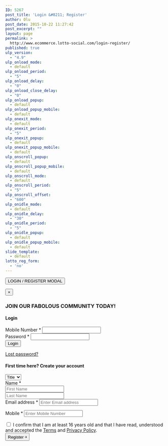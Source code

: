 ```yaml
---
ID: 5267
post_title: 'Login &#8211; Register'
author: Olu
post_date: 2015-10-22 11:27:42
post_excerpt: ""
layout: page
permalink: >
  http://www.ecommerce.lotto-social.com/login-register/
published: true
ulp_version:
  - "4.9"
ulp_onload_mode:
  - default
ulp_onload_period:
  - "5"
ulp_onload_delay:
  - "0"
ulp_onload_close_delay:
  - "0"
ulp_onload_popup:
  - default
ulp_onload_popup_mobile:
  - default
ulp_onexit_mode:
  - default
ulp_onexit_period:
  - "5"
ulp_onexit_popup:
  - default
ulp_onexit_popup_mobile:
  - default
ulp_onscroll_popup:
  - default
ulp_onscroll_popup_mobile:
  - default
ulp_onscroll_mode:
  - default
ulp_onscroll_period:
  - "5"
ulp_onscroll_offset:
  - "600"
ulp_onidle_mode:
  - default
ulp_onidle_delay:
  - "30"
ulp_onidle_period:
  - "5"
ulp_onidle_popup:
  - default
ulp_onidle_popup_mobile:
  - default
slide_template:
  - default
lotto_reg_form:
  - 'no'
---
```

<button type="button" class="btn btn-primary btn-lg tc" data-toggle="modal" data-target="#myRegisterModal"> LOGIN / REGISTER MODAL </button>
<div class="modal fade" id="myRegisterModal">
  <div class="modal-dialog modal-md">
    <div class="modal-content">
      <div class="modal-header">
        <button type="button" class="close" data-dismiss="modal" aria-label="Close"><span aria-hidden="true">&times;</span></button>
        <h3 class="modal-title tc bold" id="myModalLabel">JOIN OUR FABOLOUS COMMUNITY TODAY!</h3>
      </div>
      <div class="modal-body">
        <div class="row">
          <div class="col-sm-10 col-sm-offset-1" id="welcome-menu-login">
            <div id="customer_login" class="row">
              <div class="col-sm-6">
                <h4> Login </h4>
                <form method="post" class="login">
                  <div class="form-group">
                    <label for="login_mobile"> Mobile Number <span class="required">*</span></label>
                    <input type="text" class="form-control" name="login_mobile" id="login_mobile" value="">
                    <label for="login_mobile" class="errorText hidden" name="mobile_errorlbl" id="mobile_errorlbl"></label>
                  </div>
                  <div class="form-group">
                    <label for="login_password"> Password <span class="required">*</span></label>
                    <input class="form-control" type="password" name="login_password" id="login_password">
                    <label for="login_password" class="errorText hidden" name="password_errorlbl" id="password_errorlbl"></label>
                  </div>
                  <div class="form-group">
                    <input type="hidden" id="_wpnonce" name="_wpnonce" value="00b49eda77">
                    <input type="hidden" name="_wp_http_referer" value="/">
                    <input type="button" class="button button-login" onclick="return customValidation();" name="login" value="Login">
                    <p class="lost_password"> <a href="http://www.ecommerce.lotto-social.com/my-account/lost-password/"> Lost password? </a> </p>
                    <!-- <label for="rememberme" class="inline">
                                                        <input name="rememberme" type="checkbox" id="rememberme" value="forever" /> Remember me                                                    </label> --> 
                  </div>
                  <div class="form-group"> </div>
                </form>
              </div>
              <div class="col-sm-6">
                <h4> First time here? Create your account </h4>
                <form method="post" class="register" id="payment_form" name="payment_form">
                  <input type="hidden" name="gender" id="gender" value="">
                  <input type="hidden" name="Other" id="Other" value="">
                  <input type="hidden" name="TP1" id="TP1" value="">
                  <input type="hidden" name="TP2" id="TP2" value="">
                  <div class="form-group">
                    <select id="title" name="title" class="form-control">
                      <option value="">Title</option>
                      <option value="Mr">Mr</option>
                      <option value="Mrs">Mrs</option>
                      <option value="Ms">Ms</option>
                      <option value="Miss">Miss</option>
                    </select>
                  </div>
                  <div class="form-group">
                    <label for="reg_name" style="display:block;"> Name <span class="required">*</span></label>
                    <input type="text" name="firstname" value="" class="form-control" id="inputFName" placeholder="First Name">
                    <label for="firstname" class="errorText hidden" name="inputFName_em" id="inputFName_em"></label>
                  </div>
                  <div class="form-group">
                    <input type="text" value="" name="lastname" class="form-control" id="inputLName" placeholder="Last Name">
                    <label for="lastname" class="errorText hidden" name="inputLName_em" id="inputLName_em"></label>
                  </div>
                  <div class="form-group" id="enter_email_pop">
                    <label for="reg_email"> Email address <span class="required">*</span></label>
                    <input type="email" placeholder="Enter Email address" class="form-control" name="pay_from_email" id="inputEmail1" value="">
                    <label for="email" class="errorText hidden" name="inputEmail1_em" id="inputEmail1_em"></label>
                  </div>
                  <div class="form-group" id="reenter_email_pop" style="display:none;">
                    <label for="reg_email"> Re-enter Email address <span class="required">*</span></label>
                    <input type="email" placeholder="Re-enter Email address" class="form-control" name="pay_from_email_reenter" id="inputEmail2" value="">
                    <label for="email" class="errorText hidden" name="inputEmail2" id="inputEmail2"></label>
                  </div>
                  <div class="form-group">
                    <p class="form-row form-row-wide">
                      <label for="reg_password"> Mobile <span class="required">*</span></label>
                      <input type="tel" name="phone_number" class="form-control" id="inputMobile" placeholder="Enter Mobile Number" onblur="validateTelephone()" onkeypress="checkNumber(event);" maxlength="12">
                      <label for="phone_number" class="errorText hidden" name="phone_number_em" id="phone_number_em"></label>
                    </p>
                  </div>
                  <!-- Spam Trap -->
                  <div style="left:-999em; position:absolute;">
                    <label for="trap"> Anti-spam </label>
                    <input type="text" name="email_2" id="trap" tabindex="-1">
                  </div>
                  <div id="aggreeCheckBox" class="form-group">
                    <div class="checkbox smallText" style="left: auto;margin: 0;padding: 0; position: relative;">
                      <label>
                        <input type="checkbox" name="terms_and_condition">
                        I confirm that I am at least 16 years old and that I have read, understood and accepted the <a style="text-decoration:underline;line-height: 12px;padding: 0;" target="_blank" href="http://www.ecommerce.lotto-social.com/terms-and-conditions-for-lottery-syndicate-service/">Terms</a> and <a style="text-decoration:underline;line-height: 12px;padding: 0;" target="_blank" href="http://www.ecommerce.lotto-social.com/privacy-policy-for-lottery-syndicate-members/">Privacy Policy</a>. </label>
                    </div>
                  </div>
                  <div class="form-group">
                    <input type="hidden" name="_wp_http_referer" value="/">
                    <input type="button" onclick="return ValidatePaymentForm()" class="button button-register" name="validatePaymentForm" value="Register ￫">
                  </div>
                </form>
              </div>
            </div>
          </div>
        </div>
      </div>
    </div>
  </div>
</div>
